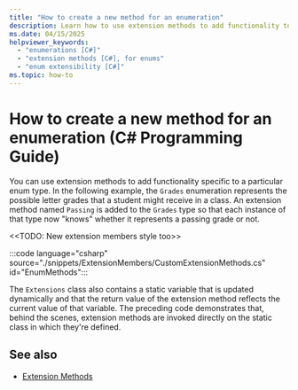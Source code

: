 ```yaml
---
title: "How to create a new method for an enumeration"
description: Learn how to use extension methods to add functionality to an enum in C#. This example shows an extension method called Passing for an enum called Grades.
ms.date: 04/15/2025
helpviewer_keywords: 
  - "enumerations [C#]"
  - "extension methods [C#], for enums"
  - "enum extensibility [C#]"
ms.topic: how-to
---
```

# How to create a new method for an enumeration (C# Programming Guide)

You can use extension methods to add functionality specific to a particular enum type. In the following example, the `Grades` enumeration represents the possible letter grades that a student might receive in a class. An extension method named `Passing` is added to the `Grades` type so that each instance of that type now "knows" whether it represents a passing grade or not.

<<TODO: New extension members style too>>

:::code language="csharp" source="./snippets/ExtensionMembers/CustomExtensionMethods.cs" id="EnumMethods":::

The `Extensions` class also contains a static variable that is updated dynamically and that the return value of the extension method reflects the current value of that variable. The preceding code demonstrates that, behind the scenes, extension methods are invoked directly on the static class in which they're defined.

## See also

- [Extension Methods](./extension-methods.md)
